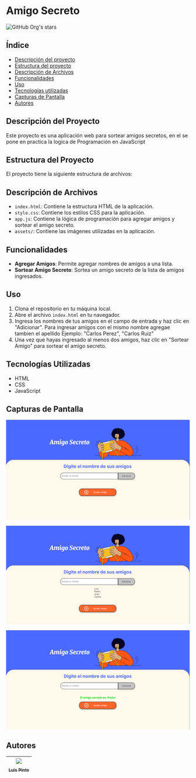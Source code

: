 # Amigo Secreto

   ![GitHub Org's stars](https://img.shields.io/github/stars/luispp016?style=social)

## Índice

* [Descripción del proyecto](#descripción-del-proyecto)
* [Estructura del proyecto](#estructura-del-proyecto)
* [Descripción de Archivos](#descripción-de-archivos) 
* [Funcionalidades](#funcionalidades)
* [Uso](#uso)
* [Tecnologías utilizadas](#tecnologías-utilizadas)
* [Capturas de Pantalla](#capturas-de-pantalla)
* [Autores](#autores)


## Descripción del Proyecto

Este proyecto es una aplicación web para sortear amigos secretos, en el se pone en practica la logica de Programación en JavaScript

## Estructura del Proyecto

El proyecto tiene la siguiente estructura de archivos:


## Descripción de Archivos

- `index.html`: Contiene la estructura HTML de la aplicación.
- `style.css`: Contiene los estilos CSS para la aplicación.
- `app.js`: Contiene la lógica de programación para agregar amigos y sortear el amigo secreto.
- `assets/`: Contiene las imágenes utilizadas en la aplicación.

## Funcionalidades

- **Agregar Amigos**: Permite agregar nombres de amigos a una lista.
- **Sortear Amigo Secreto**: Sortea un amigo secreto de la lista de amigos ingresados.

## Uso

1. Clona el repositorio en tu máquina local.
2. Abre el archivo `index.html` en tu navegador.
3. Ingresa los nombres de tus amigos en el campo de entrada y haz clic en "Adicionar". Para ingresar amigos con el mismo nombre agregae tambien el apellido Ejemplo: "Carlos Perez", "Carlos Ruiz"
4. Una vez que hayas ingresado al menos dos amigos, haz clic en "Sortear Amigo" para sortear el amigo secreto.

## Tecnologías Utilizadas

- HTML
- CSS
- JavaScript

## Capturas de Pantalla

![Captura de Pantalla](assets/image1.png)

![Captura de Pantalla](assets/image2.png)

![Captura de Pantalla](assets/image3.png)

## Autores

| [<img src="https://avatars.githubusercontent.com/u/31515869??v=4" width=115><br><sub>Luis Pinto</sub>](https://github.com/luispp016) |
| :---: |
